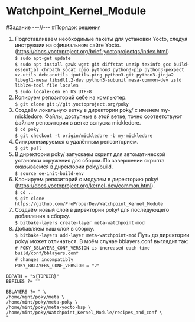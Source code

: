 # Watchpoint_Kernel_Module
#Задание
---//---
#Порядок решения
1. Подготавливаем необходимые пакеты для установки Yocto, следуя инструкции на официальном сайте Yocto. \
   (https://docs.yoctoproject.org/brief-yoctoprojectqs/index.html) \
   `$ sudo apt-get update` \
   `$ sudo apt install gawk wget git diffstat unzip texinfo gcc build-essential chrpath socat cpio python3 python3-pip python3-pexpect xz-utils debianutils iputils-ping python3-git python3-jinja2 libegl1-mesa libsdl1.2-dev python3-subunit mesa-common-dev zstd liblz4-tool file locales` \
   `$ sudo locale-gen en_US.UTF-8`
3. Копируем репозиторий себе на компьютер. \
   `$ git clone git://git.yoctoproject.org/poky`
4. Cоздаём локальную ветку в директории poky/ с именем my-mickledore. Файлы, доступные в этой ветке, точно соответствуют файлам репозитория в ветке выпуска mickledore. \
   `$ cd poky` \
   `$ git checkout -t origin/mickledore -b my-mickledore`
5. Синхронизируемся с удалённым репозиторием. \
   `$ git pull`
6. В директории poky/ запускаем скрипт для автоматической установки окружения для сборки. По завершении скрипта оказываемся в
   директории poky/build.  \
   `$ source oe-init-build-env`
8. Клонируем репозиторий с модулем в директорию poky/ (https://docs.yoctoproject.org/kernel-dev/common.html). \
   `$ cd ..` \
   `$ git clone https://github.com/ProProperDev/Watchpoint_Kernel_Module`
9. Создаём новый слой в директории poky/ для последующего добавления в сборку.  \
   `$ bitbake-layers create-layer meta-watchpoint-mod`
10. Добавляем наш слой в сборку.  \
   `$ bitbake-layers add-layer meta-watchpoint-mod` 
   Путь до директории poky/ может отличаться. В моём случае bblayers.conf выглядит так: \
   `# POKY_BBLAYERS_CONF_VERSION is increased each time build/conf/bblayers.conf` \
   `# changes incompatibly` \
   `POKY_BBLAYERS_CONF_VERSION = "2"`

   `BBPATH = "${TOPDIR}"` \
   `BBFILES ?= ""`

   `BBLAYERS ?= " \` \
   `/home/mint/poky/meta \` \
   `/home/mint/poky/meta-poky \` \
   `/home/mint/poky/meta-yocto-bsp \` \
   `/home/mint/poky/Watchpoint_Kernel_Module/recipes_and_conf \` \
   `"` 
   
